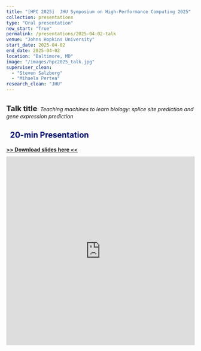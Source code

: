 ```yaml
---
title: "[HPC 2025]  JHU Symposium on High-Performance Computing 2025"
collection: presentations
type: "Oral presentation"
new_start: "True"
permalink: /presentations/2025-04-02-talk
venue: "Johns Hopkins University"
start_date: 2025-04-02
end_date: 2025-04-02
location: "Baltimore, MD"
image: "/images/hpc2025_talk.jpg"
superviser_clean:
  - "Steven Salzberg"
  - "Mihaela Pertea"
research_clean: "JHU"
---
```


<br>
<b style="font-size:15pt">Talk title</b>: <i>Teaching machines to learn biology: splice site prediction and gene expression prediction</i>

<h2 style="color: #000f70"> <i class="fas fa-dot-circle" style="font-size:18px;"></i> &nbsp;&nbsp;20-min Presentation </h2>

<div id="content_cv_pdf">
  <a href="https://storage.googleapis.com/storage.khchao.com/slides/HPC_symposium_2025.pdf" target="_blan"><b> >> Download slides here << </b></a>
  <p style="margin-top:10px">
    <iframe src="https://storage.googleapis.com/storage.khchao.com/slides/HPC_symposium_2025.pdf" width="100%" height="505" style="border:none;" scrolling="no"></iframe>
  </p>
</div>

